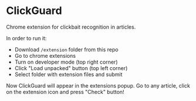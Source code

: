 # ClickGuard

Chrome extension for clickbait recognition in articles.

In order to run it:
- Download `/extension` folder from this repo
- Go to chrome extensions
- Turn on developer mode (top right corner)
- Click "Load unpacked" button (top left corner)
- Select folder with extension files and submit

Now ClickGuard will appear in the extensions popup. Go to any article, click on the extension icon and press "Check" button!
